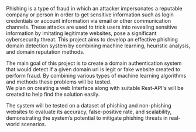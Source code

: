 Phishing is a type of fraud in which an attacker impersonates a reputable company or person in order to get sensitive 
information such as login credentials or account information via email or other communication channels. 
These attacks are used to trick users into revealing sensitive information by imitating legitimate websites, pose a significant cybersecurity threat. 
This project aims to develop an effective phishing domain detection system by combining machine learning, heuristic analysis, and domain reputation methods.

The main goal of this project is to create a domain authentication system that would detect if a given domain url is legit or fake website created to perform fraud. 
By combining various types of machine learning algorithms and methods these problems will be tested.  
We plan on creating a web Interface along with suitable Rest-API's will be created to help find the solution easily.

The system will be tested on a dataset of phishing and non-phishing websites to evaluate its accuracy,
false-positive rate, and scalability, demonstrating the system’s potential to mitigate phishing threats in real-world scenarios.

